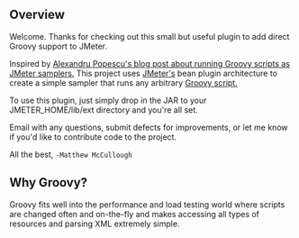 ## Overview ##
Welcome.  Thanks for checking out this small but useful plugin to add direct Groovy support to JMeter.

Inspired by [Alexandru Popescu's blog post about running Groovy scripts as JMeter samplers.](http://themindstorms.wordpress.com/2007/01/10/groovy-support-for-jmeter)  This project uses [JMeter's](http://jakarta.apache.org/jmeter/) bean plugin architecture to create a simple sampler that runs any arbitrary [Groovy script.](http://groovy.codehaus.org/)

To use this plugin, just simply drop in the JAR to your JMETER\_HOME/lib/ext directory and you're all set.

Email with any questions, submit defects for improvements, or let me know if you'd like to contribute code to the project.

All the best,
`-Matthew McCullough`

## Why Groovy? ##
Groovy fits well into the performance and load testing world where scripts are changed often and on-the-fly and makes accessing all types of resources and parsing XML extremely simple.

